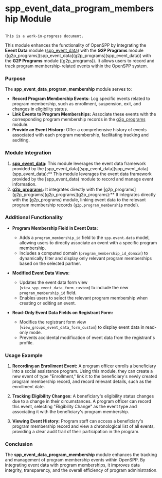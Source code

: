 # spp_event_data_program_membership Module

```{warning}

This is a work-in-progress document.
```

This module enhances the functionality of OpenSPP by integrating the **Event Data** module ([spp_event_data](spp_event_data)) with the **G2P Programs** module ([g2p_programs](spp_event_data](g2p_programs](spp_event_data)) with the **G2P Programs** module ([g2p_programs)). It allows users to record and track program membership-related events within the OpenSPP system.

### Purpose

The **spp_event_data_program_membership** module serves to:

* **Record Program Membership Events:**  Log specific events related to program membership, such as enrollment, suspension, exit, and changes in eligibility status.
* **Link Events to Program Memberships:** Associate these events with the corresponding program membership records in the [g2p_programs](g2p_programs) module.
* **Provide an Event History:** Offer a comprehensive history of events associated with each program membership, facilitating tracking and auditing.

### Module Integration

1. **[spp_event_data](spp_event_data):** This module leverages the event data framework provided by the [spp_event_data](spp_event_data](spp_event_data](spp_event_data):** This module leverages the event data framework provided by the [spp_event_data) module to record and manage event information.
2. **[g2p_programs](g2p_programs):**  It integrates directly with the [g2p_programs](g2p_programs](g2p_programs](g2p_programs):**  It integrates directly with the [g2p_programs) module, linking event data to the relevant program membership records (`g2p.program_membership` model). 

### Additional Functionality

* **Program Membership Field in Event Data:**
    * Adds a `program_membership_id` field to the `spp.event.data` model, allowing users to directly associate an event with a specific program membership.
    * Includes a computed domain (`program_membership_id_domain`) to dynamically filter and display only relevant program memberships based on the selected partner.

* **Modified Event Data Views:**
    * Updates the event data form view (`view_spp_event_data_form_custom`) to include the new `program_membership_id` field. 
    * Enables users to select the relevant program membership when creating or editing an event.

* **Read-Only Event Data Fields on Registrant Form:**
    * Modifies the registrant form view (`view_groups_event_data_form_custom`) to display event data in read-only mode.
    * Prevents accidental modification of event data from the registrant's profile. 

### Usage Example

1. **Recording an Enrollment Event:** A program officer enrolls a beneficiary into a social assistance program. Using this module, they can create a new event of type "Enrollment," link it to the beneficiary's newly created program membership record, and record relevant details, such as the enrollment date. 

2. **Tracking Eligibility Changes:**  A beneficiary's eligibility status changes due to a change in their circumstances. A program officer can record this event, selecting "Eligibility Change" as the event type and associating it with the beneficiary's program membership.  

3. **Viewing Event History:**  Program staff can access a beneficiary's program membership record and view a chronological list of all events, providing a clear audit trail of their participation in the program.


### Conclusion

The **spp_event_data_program_membership** module enhances the tracking and management of program membership events within OpenSPP.  By integrating event data with program memberships, it improves data integrity, transparency, and the overall efficiency of program administration. 
